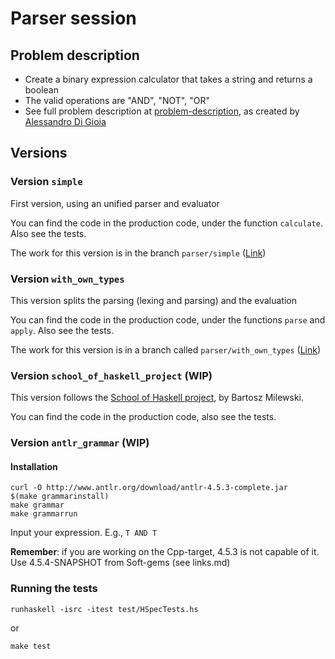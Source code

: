 # Parser session

## Problem description

  * Create a binary expression calculator that takes a string and returns a boolean
  * The valid operations are "AND", "NOT", "OR"
  * See full problem description at [problem-description](./problem-description.txt), as created by [Alessandro Di Gioia](https://github.com/Parajao)

## Versions

### Version `simple`

First version, using an unified parser and evaluator

You can find the code in the production code, under the function `calculate`. Also see the tests.

The work for this version is in the branch `parser/simple` ([Link](https://github.com/alvarogarcia7/haskell-simple-sessions/tree/parser/simple/parser))

### Version `with_own_types`

This version splits the parsing (lexing and parsing) and the evaluation

You can find the code in the production code, under the functions `parse` and `apply`. Also see the tests.

The work for this version is in a branch called `parser/with_own_types` ([Link](https://github.com/alvarogarcia7/haskell-simple-sessions/tree/parser/with_own_types/parser))

### Version `school_of_haskell_project` (WIP)

This version follows the [School of Haskell project][sohp], by Bartosz Milewski.

You can find the code in the production code, also see the tests.

### Version `antlr_grammar` (WIP)

#### Installation

```
curl -O http://www.antlr.org/download/antlr-4.5.3-complete.jar
$(make grammarinstall)
make grammar
make grammarrun
```

Input your expression. E.g., `T AND T`

**Remember**: if you are working on the Cpp-target, 4.5.3 is not capable of it. Use 4.5.4-SNAPSHOT from Soft-gems (see links.md)

### Running the tests

```
runhaskell -isrc -itest test/HSpecTests.hs
```

or 

```
make test
```

[sohp]: https://www.schoolofhaskell.com/school/starting-with-haskell/basics-of-haskell
